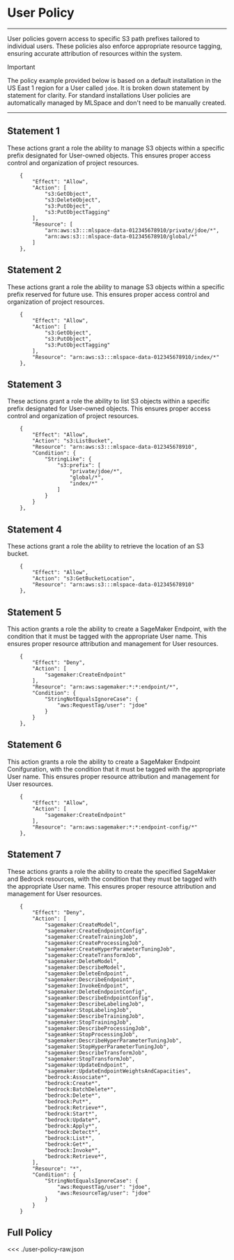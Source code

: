# User Policy

---

User policies govern access to specific S3 path prefixes tailored to individual users. These policies also enforce appropriate resource tagging, ensuring accurate attribution of resources within the system.

> [!IMPORTANT]
> The policy example provided below is based on a default installation in the US East 1 region for a User called `jdoe`. It is broken down statement by statement for clarity. For standard installations User policies are automatically managed by MLSpace and don't need to be manually created.

---

## Statement 1

These actions grant a role the ability to manage S3 objects within a specific prefix designated for User-owned objects. This ensures proper access control and organization of project resources.

```json:line-numbers
    {
        "Effect": "Allow",
        "Action": [
            "s3:GetObject",
            "s3:DeleteObject",
            "s3:PutObject",
            "s3:PutObjectTagging"
        ],
        "Resource": [
            "arn:aws:s3:::mlspace-data-012345678910/private/jdoe/*",
            "arn:aws:s3:::mlspace-data-012345678910/global/*"
        ]
    },
```

## Statement 2

These actions grant a role the ability to manage S3 objects within a specific prefix reserved for future use. This ensures proper access control and organization of project resources.

```json:line-numbers
    {
        "Effect": "Allow",
        "Action": [
            "s3:GetObject",
            "s3:PutObject",
            "s3:PutObjectTagging"
        ],
        "Resource": "arn:aws:s3:::mlspace-data-012345678910/index/*"
    },
```

## Statement 3

These actions grant a role the ability to list S3 objects within a specific prefix designated for User-owned objects. This ensures proper access control and organization of project resources.

```json:line-numbers
    {
        "Effect": "Allow",
        "Action": "s3:ListBucket",
        "Resource": "arn:aws:s3:::mlspace-data-012345678910",
        "Condition": {
            "StringLike": {
                "s3:prefix": [
                    "private/jdoe/*",
                    "global/*",
                    "index/*"
                ]
            }
        }
    },
```

## Statement 4

These actions grant a role the ability to retrieve the location of an S3 bucket.

```json:line-numbers
    {
        "Effect": "Allow",
        "Action": "s3:GetBucketLocation",
        "Resource": "arn:aws:s3:::mlspace-data-012345678910"
    },
```

## Statement 5

This action grants a role the ability to create a SageMaker Endpoint, with the condition that it must be tagged with the appropriate User name. This ensures proper resource attribution and management for User resources.

```json:line-numbers
    {
        "Effect": "Deny",
        "Action": [
            "sagemaker:CreateEndpoint"
        ],
        "Resource": "arn:aws:sagemaker:*:*:endpoint/*",
        "Condition": {
            "StringNotEqualsIgnoreCase": {
                "aws:RequestTag/user": "jdoe"
            }
        }
    },
```

## Statement 6

This action grants a role the ability to create a SageMaker Endpoint Conifguration, with the condition that it must be tagged with the appropriate User name. This ensures proper resource attribution and management for User resources.

```json:line-numbers
    {
        "Effect": "Allow",
        "Action": [
            "sagemaker:CreateEndpoint"
        ],
        "Resource": "arn:aws:sagemaker:*:*:endpoint-config/*"
    },
```

## Statement 7

These actions grants a role the ability to create the specified SageMaker and Bedrock resources, with the condition that they must be tagged with the appropriate User name. This ensures proper resource attribution and management for User resources.

```json:line-numbers
    {
        "Effect": "Deny",
        "Action": [
            "sagemaker:CreateModel",
            "sagemaker:CreateEndpointConfig",
            "sagemaker:CreateTrainingJob",
            "sagemaker:CreateProcessingJob",
            "sagemaker:CreateHyperParameterTuningJob",
            "sagemaker:CreateTransformJob",
            "sagemaker:DeleteModel",
            "sagemaker:DescribeModel",
            "sagemaker:DeleteEndpoint",
            "sagemaker:DescribeEndpoint",
            "sagemaker:InvokeEndpoint",
            "sagemaker:DeleteEndpointConfig",
            "sageamker:DescribeEndpointConfig",
            "sagemaker:DescribeLabelingJob",
            "sagemaker:StopLabelingJob",
            "sagemaker:DescribeTrainingJob",
            "sagemaker:StopTrainingJob",
            "sagemaker:DescribeProcessingJob",
            "sageamker:StopProcessingJob",
            "sagemaker:DescribeHyperParameterTuningJob",
            "sagemaker:StopHyperParameterTuningJob",
            "sagemaker:DescribeTransformJob",
            "sagemaker:StopTransformJob",
            "sagemaker:UpdateEndpoint",
            "sagemaker:UpdateEndpointWeightsAndCapacities",
            "bedrock:Associate*",
            "bedrock:Create*",
            "bedrock:BatchDelete*",
            "bedrock:Delete*",
            "bedrock:Put*",
            "bedrock:Retrieve*",
            "bedrock:Start*",
            "bedrock:Update*",
            "bedrock:Apply*",
            "bedrock:Detect*",
            "bedrock:List*",
            "bedrock:Get*",
            "bedrock:Invoke*",
            "bedrock:Retrieve*",
        ],
        "Resource": "*",
        "Condition": {
            "StringNotEqualsIgnoreCase": {
                "aws:RequestTag/user": "jdoe",
                "aws:ResourceTag/user": "jdoe"
            }
        }
    }
```

## Full Policy

<<< ./user-policy-raw.json
